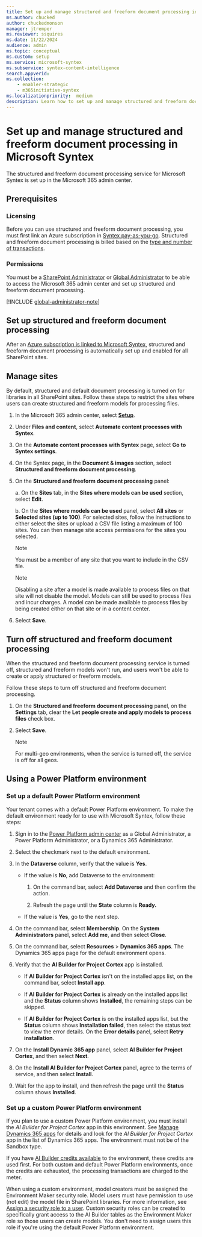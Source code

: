 ```yaml
---
title: Set up and manage structured and freeform document processing in Microsoft Syntex
ms.author: chucked
author: chuckedmonson
manager: jtremper
ms.reviewer: ssquires
ms.date: 11/22/2024
audience: admin
ms.topic: conceptual
ms.custom: setup
ms.service: microsoft-syntex
ms.subservice: syntex-content-intelligence
search.appverid: 
ms.collection: 
    - enabler-strategic
    - m365initiative-syntex
ms.localizationpriority:  medium
description: Learn how to set up and manage structured and freeform document processing in SharePoint.
---
```


# Set up and manage structured and freeform document processing in Microsoft Syntex

The structured and freeform document processing service for Microsoft Syntex is set up in the Microsoft 365 admin center.

## Prerequisites

### Licensing

Before you can use structured and freeform document processing, you must first link an Azure subscription in [Syntex pay-as-you-go](syntex-azure-billing.md). Structured and freeform document processing is billed based on the [type and number of transactions](syntex-pay-as-you-go-services.md).

### Permissions

You must be a [SharePoint Administrator](/entra/identity/role-based-access-control/permissions-reference#sharepoint-administrator) or [Global Administrator](/entra/identity/role-based-access-control/permissions-reference#global-administrator) to be able to access the Microsoft 365 admin center and set up structured and freeform document processing.

[!INCLUDE [global-administrator-note](../includes/global-administrator-note.md)]

## Set up structured and freeform document processing

After an [Azure subscription is linked to Microsoft Syntex](syntex-azure-billing.md), structured and freeform document processing is automatically set up and enabled for all SharePoint sites.

## Manage sites

By default, structured and default document processing is turned on for libraries in all SharePoint sites. Follow these steps to restrict the sites where users can create structured and freeform models for processing files.

1. In the Microsoft 365 admin center, select <a href="https://go.microsoft.com/fwlink/p/?linkid=2171997" target="_blank">**Setup**</a>.

2. Under **Files and content**, select **Automate content processes with Syntex**.

3. On the **Automate content processes with Syntex** page, select **Go to Syntex settings**.

4. On the Syntex page, in the **Document & images** section, select **Structured and freeform document processing**.

5. On the **Structured and freeform document processing** panel:

    a. On the **Sites** tab, in the **Sites where models can be used** section, select **Edit**.

    b. On the **Sites where models can be used** panel, select **All sites** or **Selected sites (up to 100)**. For selected sites, follow the instructions to either select the sites or upload a CSV file listing a maximum of 100 sites. You can then manage site access permissions for the sites you selected.

    > [!NOTE]
    > You must be a member of any site that you want to include in the CSV file.

    > [!NOTE]
    > Disabling a site after a model is made available to process files on that site will not disable the model. Models can still be used to process files and incur charges. A model can be made available to process files by being created either on that site or in a content center.

6. Select **Save**.

## Turn off structured and freeform document processing

When the structured and freeform document processing service is turned off, structured and freeform models won't run, and users won't be able to create or apply structured or freeform models.

Follow these steps to turn off structured and freeform document processing.

1. On the **Structured and freeform document processing** panel, on the **Settings** tab, clear the **Let people create and apply models to process files** check box.

2. Select **Save**.

    > [!NOTE]
    > For multi-geo environments, when the service is turned off, the service is off for all geos.

## Using a Power Platform environment

### Set up a default Power Platform environment

Your tenant comes with a default Power Platform environment. To make the default environment ready for to use with Microsoft Syntex, follow these steps:

1. Sign in to the [Power Platform admin center](https://admin.powerplatform.microsoft.com/) as a Global Administrator, a Power Platform Administrator, or a Dynamics 365 Administrator.

2. Select the checkmark next to the default environment.

3. In the **Dataverse** column, verify that the value is **Yes**.

    - If the value is **No**, add Dataverse to the environment:

        1. On the command bar, select **Add Dataverse** and then confirm the action.

        2. Refresh the page until the **State** column  is **Ready.**

    - If the value is **Yes**, go to the next step.

4. On the command bar, select **Membership**. On the **System Administrators** panel, select **Add me**, and then select **Close**.

5. On the command bar, select **Resources** > **Dynamics 365 apps**. The Dynamics 365 apps page for the default environment opens.

6. Verify that the **AI Builder for Project Cortex** app is installed.

    - If **AI Builder for Project Cortex** isn't on the installed apps list, on the command bar, select **Install app**.

    - If **AI Builder for Project Cortex** is already on the installed apps list and the **Status** column shows **Installed**, the remaining steps can be skipped.

    - If **AI Builder for Project Cortex** is on the installed apps list, but the **Status** column shows **Installation failed**, then select the status text to view the error details. On the **Error details** panel, select **Retry installation**.

7. On the **Install Dynamic 365 app** panel, select **AI Builder for Project Cortex**, and then select **Next**.

8. On the **Install AI Builder for Project Cortex** panel, agree to the terms of service, and then select **Install**.

9. Wait for the app to install, and then refresh the page until the **Status** column shows **Installed**.

### Set up a custom Power Platform environment

If you plan to use a custom Power Platform environment, you must install the *AI Builder for Project Cortex* app in this environment. See [Manage Dynamics 365 apps](/power-platform/admin/manage-apps#install-an-app-in-the-environment-view) for details and look for the *AI Builder for Project Cortex* app in the list of Dynamics 365 apps. The environment must not be of the Sandbox type.

If you have [AI Builder credits available](/power-platform/admin/capacity-add-on) to the environment, these credits are used first. For both custom and default Power Platform environments, once the credits are exhausted, the processing transactions are charged to the meter.

When using a custom environment, model creators must be assigned the Environment Maker security role. Model users must have permission to use (not edit) the model file in SharePoint libraries. For more information, see [Assign a security role to a user](/power-platform/admin/assign-security-roles). Custom security roles can be created to specifically grant access to the AI Builder tables as the Environment Maker role so those users can create models. You don't need to assign users this role if you're using the default Power Platform environment.

